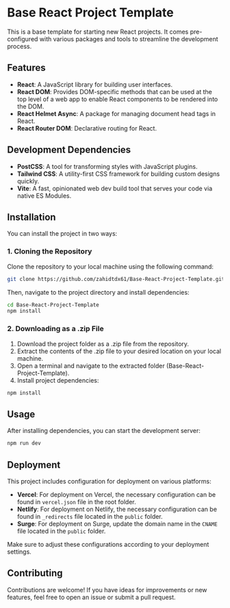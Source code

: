 # Base React Project Template

This is a base template for starting new React projects. It comes pre-configured with various packages and tools to streamline the development process.

## Features

- **React**: A JavaScript library for building user interfaces.
- **React DOM**: Provides DOM-specific methods that can be used at the top level of a web app to enable React components to be rendered into the DOM.
- **React Helmet Async**: A package for managing document head tags in React.
- **React Router DOM**: Declarative routing for React.

## Development Dependencies

- **PostCSS**: A tool for transforming styles with JavaScript plugins.
- **Tailwind CSS**: A utility-first CSS framework for building custom designs quickly.
- **Vite**: A fast, opinionated web dev build tool that serves your code via native ES Modules.

## Installation

You can install the project in two ways:

### 1. Cloning the Repository

Clone the repository to your local machine using the following command:

```bash
git clone https://github.com/zahidtdx61/Base-React-Project-Template.git
```

Then, navigate to the project directory and install dependencies:

```bash
cd Base-React-Project-Template
npm install
```

### 2.  Downloading as a .zip File
1. Download the project folder as a .zip file from the repository.
2. Extract the contents of the .zip file to your desired location on your local machine.
3. Open a terminal and navigate to the extracted folder (Base-React-Project-Template).
4. Install project dependencies:
```bash
npm install
```

## Usage

After installing dependencies, you can start the development server:

```bash
npm run dev
```

## Deployment

This project includes configuration for deployment on various platforms:

- **Vercel**: For deployment on Vercel, the necessary configuration can be found in `vercel.json` file in the root folder.
- **Netlify**: For deployment on Netlify, the necessary configuration can be found in `_redirects` file located in the `public` folder.
- **Surge**: For deployment on Surge, update the domain name in the `CNAME` file located in the `public` folder.

Make sure to adjust these configurations according to your deployment settings.

## Contributing

Contributions are welcome! If you have ideas for improvements or new features, feel free to open an issue or submit a pull request.
